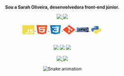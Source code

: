 <div align="center">
  <p><b>Sou a Sarah Oliveira, desenvolvedora front-end júnior. </b></p>
</div>
<div align="center">
  <a href="https://github.com/devsarahmalheiros">
  <img width="45%" src="https://github-readme-stats.vercel.app/api?username=devsarahmalheiros&show_icons=true&theme=vision-friendly-dark&include_all_commits=true&count_private=true"/>
  <img width="38%" src="https://github-readme-stats.vercel.app/api/top-langs/?username=devsarahmalheiros&layout=compact&langs_count=7&theme=vision-friendly-dark"/>
</div>
  
<div align="center"> 
  <div style="display: inline_block"><br>
  <img align="center" alt="JavaScript icon" height="30" width="40" src="https://raw.githubusercontent.com/devicons/devicon/master/icons/javascript/javascript-plain.svg">
  <img align="center" alt="HTML icon" height="30" width="40" src="https://raw.githubusercontent.com/devicons/devicon/master/icons/html5/html5-original.svg">
  <img align="center" alt="CSS icon" height="30" width="40" src="https://raw.githubusercontent.com/devicons/devicon/master/icons/css3/css3-original.svg">
  <img align="center" alt="Git icon" height="30" width="40" src="https://raw.githubusercontent.com/devicons/devicon/master/icons/git/git-original.svg">
  <img align="center" alt="PHP icon" height="30" width="40" src="https://raw.githubusercontent.com/devicons/devicon/master/icons/php/php-original.svg">
  <img align="center" alt="Python icon" height="30" width="40" src="https://raw.githubusercontent.com/devicons/devicon/master/icons/python/python-original.svg">
</div>
  
 <br>
<div> 
  
  
  <br>
  <a href="https://www.instagram.com/sarahliveira/" target="_blank"><img src="https://img.shields.io/badge/-Instagram-%23E4405F?style=for-the-badge&logo=instagram&logoColor=white" target="_blank"></a>
  <a href="https://www.linkedin.com/in/Sarah Malheiros/" target="_blank"><img src="https://img.shields.io/badge/-LinkedIn-%230077B5?style=for-the-badge&logo=linkedin&logoColor=white" target="_blank"></a>
  <a href="mailto:devsarahmalheiros@gmail.com" target="_blank"><img src="https://img.shields.io/badge/-Gmail-red?style=for-the-badge&logo=gmail&logoColor=white" target="_blank"></a> 
  <br>
   <div align="center"> 
     <br>
<a href="https://github.com/devsarahmalheiros/portfolio">
  <img width="40%" src="https://github-readme-stats.vercel.app/api/pin/?username=devsarahmalheiros&repo=portfolio&theme=vision-friendly-dark" />
</a>
  <a href="https://github.com/devsarahmalheiros/Exercicios-em-Python">
  <img width="40%"src="https://github-readme-stats.vercel.app/api/pin/?username=devsarahmalheiros&repo=Exercicios-em-Python&theme=vision-friendly-dark"/>
</a>
    </div>
  

 
  ![Snake animation](https://github.com/sarahmalheiros/sarahmalheiros/blob/output/github-contribution-grid-snake.svg)
  
